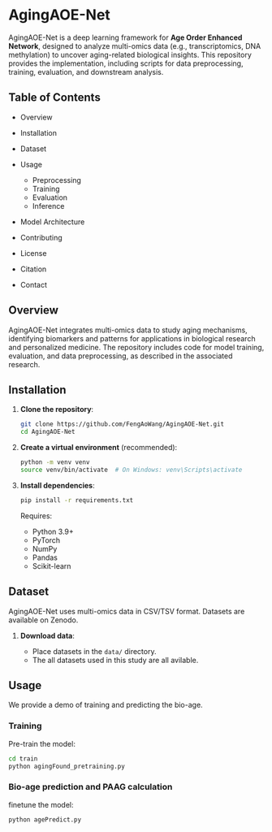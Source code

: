 # AgingAOE-Net

AgingAOE-Net is a deep learning framework for **Age Order Enhanced Network**, designed to analyze multi-omics data (e.g., transcriptomics, DNA methylation) to uncover aging-related biological insights. This repository provides the implementation, including scripts for data preprocessing, training, evaluation, and downstream analysis.



## Table of Contents

- Overview

- Installation
- Dataset
- Usage
  - Preprocessing
  - Training
  - Evaluation
  - Inference
- Model Architecture
- Contributing
- License
- Citation
- Contact

## Overview

AgingAOE-Net integrates multi-omics data to study aging mechanisms, identifying biomarkers and patterns for applications in biological research and personalized medicine. The repository includes code for model training, evaluation, and data preprocessing, as described in the associated research.



## Installation

1. **Clone the repository**:

   ```bash
   git clone https://github.com/FengAoWang/AgingAOE-Net.git
   cd AgingAOE-Net
   ```

2. **Create a virtual environment** (recommended):

   ```bash
   python -m venv venv
   source venv/bin/activate  # On Windows: venv\Scripts\activate
   ```

3. **Install dependencies**:

   ```bash
   pip install -r requirements.txt
   ```

   Requires:

   - Python 3.9+
   - PyTorch
   - NumPy
   - Pandas
   - Scikit-learn

## Dataset

AgingAOE-Net uses multi-omics data in CSV/TSV format. Datasets are available on Zenodo.

1. **Download data**:

   - Place datasets in the `data/` directory.
   - The all datasets used in this study are all avilable.


## Usage
We provide a demo of training and predicting the bio-age.

### Training

Pre-train the model:

```bash
cd train
python agingFound_pretraining.py 
```



### Bio-age prediction and PAAG calculation

finetune the model:

```bash
python agePredict.py 
```

